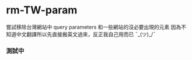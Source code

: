 # rm-TW-param
嘗試移除台灣網站中 query parameters 和一些網站的沒必要出現的元素
因為不知道中文翻譯所以先直接搬英文過來，反正我自己用而已 ¯\_(ツ)_/¯

### 測試中
